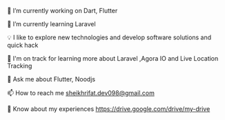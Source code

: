 🔭 I’m currently working on Dart, Flutter

🌱 I’m currently learning Laravel

💡 I like to explore new technologies and develop software solutions and quick hack

🌱 I'm on track for learning more about Laravel ,Agora IO and Live Location Tracking

💬 Ask me about Flutter, Noodjs

📫 How to reach me sheikhrifat.dev098@gmail.com

📄 Know about my experiences https://drive.google.com/drive/my-drive
